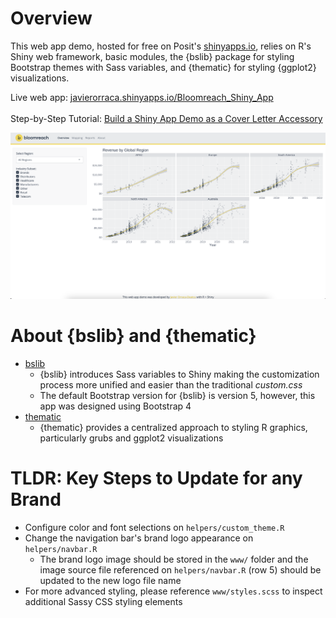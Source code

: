 # Overview

This web app demo, hosted for free on Posit's [shinyapps.io](https://www.shinyapps.io/), relies on R's Shiny web framework, basic modules, the {bslib} package for styling Bootstrap themes with Sass variables, and {thematic} for styling {ggplot2} visualizations.

Live web app: [javierorraca.shinyapps.io/Bloomreach_Shiny_App](https://javierorraca.shinyapps.io/Bloomreach_Shiny_App)<br><br>
Step-by-Step Tutorial: [Build a Shiny App Demo as a Cover Letter Accessory](https://www.javierorracadeatcu.com/posts/2022-11-15-shiny-bslib-demo/2022-11-15-shiny-bslib-demo.html)

![](./www/Shiny_Demo_Preview.png)

# About {bslib} and {thematic}

* [bslib](https://rstudio.github.io/bslib/)
  * {bslib} introduces Sass variables to Shiny making the customization process more unified and easier than the traditional _custom.css_
  * The default Bootstrap version for {bslib} is version 5, however, this app was designed using Bootstrap 4
* [thematic](https://rstudio.github.io/thematic/)
  * {thematic} provides a centralized approach to styling R graphics, particularly grubs and ggplot2 visualizations

# TLDR: Key Steps to Update for any Brand

* Configure color and font selections on `helpers/custom_theme.R`
* Change the navigation bar's brand logo appearance on `helpers/navbar.R`
  * The brand logo image should be stored in the `www/` folder and the image source file referenced on `helpers/navbar.R` (row 5) should be updated to the new logo file name
* For more advanced styling, please reference `www/styles.scss` to inspect additional Sassy CSS styling elements

